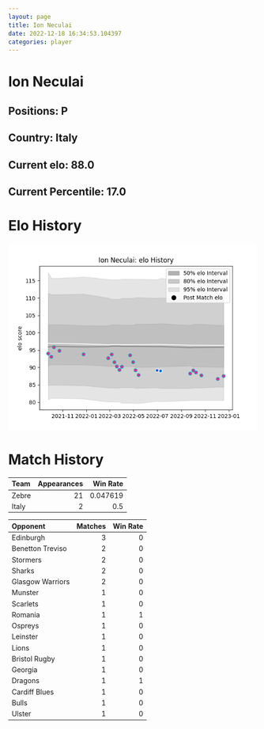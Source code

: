 ```yaml
---  
layout: page  
title: Ion Neculai  
date: 2022-12-18 16:34:53.104397  
categories: player  
---
```

# Ion Neculai

## Positions: P

## Country: Italy

## Current elo: 88.0

## Current Percentile: 17.0

# Elo History


![elo history](history_IonNeculai.png)
# Match History


| Team   |   Appearances |   Win Rate |
|:-------|--------------:|-----------:|
| Zebre  |            21 |   0.047619 |
| Italy  |             2 |   0.5      |

| Opponent         |   Matches |   Win Rate |
|:-----------------|----------:|-----------:|
| Edinburgh        |         3 |          0 |
| Benetton Treviso |         2 |          0 |
| Stormers         |         2 |          0 |
| Sharks           |         2 |          0 |
| Glasgow Warriors |         2 |          0 |
| Munster          |         1 |          0 |
| Scarlets         |         1 |          0 |
| Romania          |         1 |          1 |
| Ospreys          |         1 |          0 |
| Leinster         |         1 |          0 |
| Lions            |         1 |          0 |
| Bristol Rugby    |         1 |          0 |
| Georgia          |         1 |          0 |
| Dragons          |         1 |          1 |
| Cardiff Blues    |         1 |          0 |
| Bulls            |         1 |          0 |
| Ulster           |         1 |          0 |